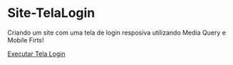 # Site-TelaLogin
 Criando um site com uma tela de login resposiva utilizando Media Query e Mobile Firts!

 <a href="https://mezzomokaue.github.io/Site-TelaLogin/index.html"> Executar Tela Login</a>

